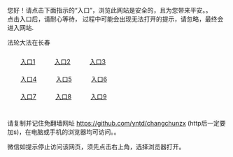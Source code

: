 您好！请点击下面指示的“入口”，浏览此网站是安全的，且为您带来平安。。 <br/>
点击入口后，请耐心等待， 过程中可能会出现无法打开的提示，请忽略，最终会进入网站. </br>

法轮大法在长春<br/>
<div style="padding:10px"><a style="margin:20px" target="_blank" href="https://d1nbqeawc52qnp.cloudfront.net/2Qpsp?amnilbsp" id="ccLink1" rel="nofollow">入口1</a> <a target="_blank" style="margin:20px" href="https://d4x3ubzwpzwzh.cloudfront.net/2Qpsp?gcftfl" id="ccLink2" rel="nofollow">入口2</a> <a style="margin:20px" target="_blank" href="https://d2o807r93dx8dm.cloudfront.net/2Qpsp?rnunybs" id="ccLink3" rel="nofollow">入口3</a></div>

<div style="padding:10px" ><a style="margin:20px" target="_blank" href="https://d1nbqeawc52qnp.cloudfront.net/2Qpsp?amnilbsp" id="ccLink4" rel="nofollow">入口4</a> <a style="margin:20px" href="https://d4x3ubzwpzwzh.cloudfront.net/2Qpsp?gcftfl" target="_blank" id="ccLink5" rel="nofollow">入口5</a> <a style="margin:20px" href="https://d2o807r93dx8dm.cloudfront.net/2Qpsp?rnunybs" target="_blank" id="ccLink6" rel="nofollow">入口6</a></div>

<div style="padding:10px"><a style="margin:20px" target="_blank" href="https://d1nbqeawc52qnp.cloudfront.net/2Qpsp?amnilbsp" id="ccLink7" rel="nofollow">入口7</a> <a style="margin:20px" href="https://d4x3ubzwpzwzh.cloudfront.net/2Qpsp?gcftfl" target="_blank" id="ccLink8" rel="nofollow">入口8</a> <a style="margin:20px" target="_blank" href="https://d2o807r93dx8dm.cloudfront.net/2Qpsp?rnunybs" id="ccLink9" rel="nofollow">入口9</a></div>

<br/>



请复制并记住免翻墙网址 https://github.com/yntd/changchunzx (http后一定要加s)，在电脑或手机的浏览器均可访问。。<br/>

微信如提示停止访问该网页，须先点击右上角，选择浏览器打开。
